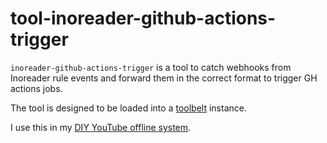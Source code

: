 # tool-inoreader-github-actions-trigger

`inoreader-github-actions-trigger` is a tool to catch webhooks from Inoreader rule events and forward them in the
correct format to trigger GH actions jobs.

The tool is designed to be loaded into a [toolbelt](https://github.com/charlieegan3/toolbelt) instance.

I use this in my [DIY YouTube offline system](https://charlieegan3.com/posts/2022-07-15-creating-a-diy-offline-youtube-watch-list/).
